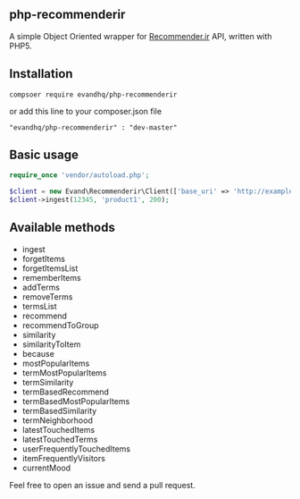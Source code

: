 ## php-recommenderir
A simple Object Oriented wrapper for [Recommender.ir](http://recommender.ir/) API, written with PHP5.

## Installation
```
compsoer require evandhq/php-recommenderir
```
or add this line to your composer.json file
```
"evandhq/php-recommenderir" : "dev-master"
```

## Basic usage
```php
require_once 'vendor/autoload.php';

$client = new Evand\Recommenderir\Client(['base_uri' => 'http://example.com']);
$client->ingest(12345, 'product1', 200);
```

## Available methods

* ingest
* forgetItems
* forgetItemsList
* rememberItems
* addTerms
* removeTerms
* termsList
* recommend
* recommendToGroup
* similarity
* similarityToItem
* because
* mostPopularItems
* termMostPopularItems
* termSimilarity
* termBasedRecommend
* termBasedMostPopularItems
* termBasedSimilarity
* termNeighborhood
* latestTouchedItems
* latestTouchedTerms
* userFrequentlyTouchedItems
* itemFrequentlyVisitors
* currentMood

Feel free to open an issue and send a pull request. 
